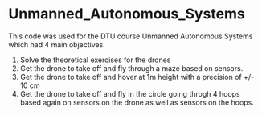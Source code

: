 # Unmanned_Autonomous_Systems
This code was used for the DTU course Unmanned Autonomous Systems which had 4 main objectives. 

1. Solve the theoretical exercises for the drones 
2. Get the drone to take off and fly through a maze based on sensors. 
3. Get the drone to take off and hover at 1m height with a precision of +/- 10 cm
4. Get the drone to take off and fly in the circle going throgh 4 hoops based again on sensors on the drone as well as sensors on the hoops. 
